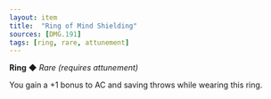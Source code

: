 ```yaml
---
layout: item
title:  "Ring of Mind Shielding"
sources: [DMG.191]
tags: [ring, rare, attunement]
---
```


**Ring** ◆ *Rare (requires attunement)*

You gain a +1 bonus to AC and saving throws while wearing this ring.
